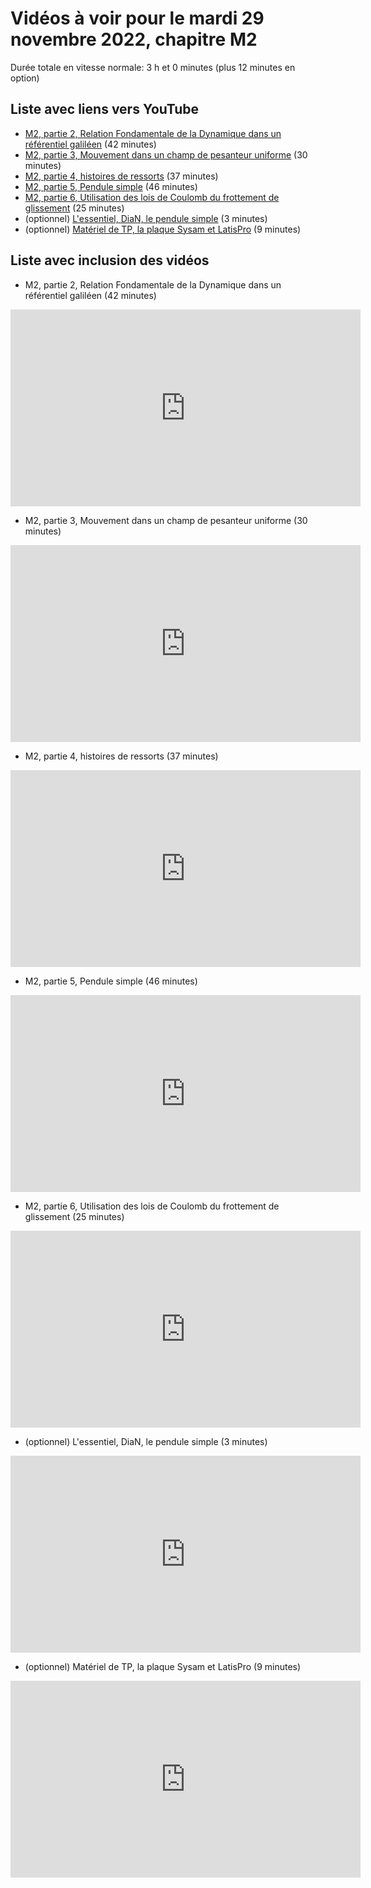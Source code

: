 
# Vidéos à voir pour le mardi 29 novembre 2022, chapitre M2

Durée totale en vitesse normale: 3 h et 0 minutes (plus 12 minutes en option)

## Liste avec liens vers YouTube

*  [M2, partie 2, Relation Fondamentale de la Dynamique dans un référentiel galiléen](https://youtu.be/bCevVKUBe1E) (42 minutes)
*  [M2, partie 3, Mouvement dans un champ de pesanteur uniforme](https://youtu.be/3TW41xR3MuI) (30 minutes)
*  [M2, partie 4, histoires de ressorts](https://youtu.be/gLZRuEblvDM) (37 minutes)
*  [M2, partie 5, Pendule simple](https://youtu.be/hR0xQCzbo_w) (46 minutes)
*  [M2, partie 6, Utilisation des lois de Coulomb du frottement de glissement](https://youtu.be/Zfk-5h0iBeI) (25 minutes)
* (optionnel) [L'essentiel, DiaN, le pendule simple](https://youtu.be/jWPpqd4FXDA) (3 minutes)
* (optionnel) [Matériel de TP, la plaque Sysam et LatisPro](https://youtu.be/YGyb_nnhLRU) (9 minutes)

## Liste avec inclusion des vidéos

*  M2, partie 2, Relation Fondamentale de la Dynamique dans un référentiel galiléen (42 minutes)

 <div style="text-align:center">
<iframe width="560" height="315" src="https://www.youtube.com/embed/bCevVKUBe1E" title="YouTube video player" frameborder="0" allow="accelerometer; autoplay; clipboard-write; encrypted-media; gyroscope; picture-in-picture" allowfullscreen></iframe>
</div>
 

*  M2, partie 3, Mouvement dans un champ de pesanteur uniforme (30 minutes)

 <div style="text-align:center">
<iframe width="560" height="315" src="https://www.youtube.com/embed/3TW41xR3MuI" title="YouTube video player" frameborder="0" allow="accelerometer; autoplay; clipboard-write; encrypted-media; gyroscope; picture-in-picture" allowfullscreen></iframe>
</div>
 

*  M2, partie 4, histoires de ressorts (37 minutes)

 <div style="text-align:center">
<iframe width="560" height="315" src="https://www.youtube.com/embed/gLZRuEblvDM" title="YouTube video player" frameborder="0" allow="accelerometer; autoplay; clipboard-write; encrypted-media; gyroscope; picture-in-picture" allowfullscreen></iframe>
</div>
 

*  M2, partie 5, Pendule simple (46 minutes)

 <div style="text-align:center">
<iframe width="560" height="315" src="https://www.youtube.com/embed/hR0xQCzbo_w" title="YouTube video player" frameborder="0" allow="accelerometer; autoplay; clipboard-write; encrypted-media; gyroscope; picture-in-picture" allowfullscreen></iframe>
</div>
 

*  M2, partie 6, Utilisation des lois de Coulomb du frottement de glissement (25 minutes)

 <div style="text-align:center">
<iframe width="560" height="315" src="https://www.youtube.com/embed/Zfk-5h0iBeI" title="YouTube video player" frameborder="0" allow="accelerometer; autoplay; clipboard-write; encrypted-media; gyroscope; picture-in-picture" allowfullscreen></iframe>
</div>
 

* (optionnel) L'essentiel, DiaN, le pendule simple (3 minutes)

 <div style="text-align:center">
<iframe width="560" height="315" src="https://www.youtube.com/embed/jWPpqd4FXDA" title="YouTube video player" frameborder="0" allow="accelerometer; autoplay; clipboard-write; encrypted-media; gyroscope; picture-in-picture" allowfullscreen></iframe>
</div>
 

* (optionnel) Matériel de TP, la plaque Sysam et LatisPro (9 minutes)

 <div style="text-align:center">
<iframe width="560" height="315" src="https://www.youtube.com/embed/YGyb_nnhLRU" title="YouTube video player" frameborder="0" allow="accelerometer; autoplay; clipboard-write; encrypted-media; gyroscope; picture-in-picture" allowfullscreen></iframe>
</div>
 

